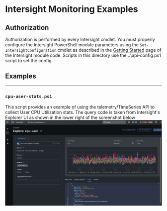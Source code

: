 # Intersight Monitoring Examples

## Authorization

Authorization is performed by every Intersight cmdlet. You must properly configure the Intersight PowerShell module parameters using the `Set-IntersightConfiguration` cmdlet as described in the [Getting Started](https://github.com/CiscoDevNet/intersight-powershell/blob/master/GettingStarted.md) page of the Intersight module code.  Scripts in this directory use the ..\api-config.ps1 script to set the config.

## Examples

---

### `cpu-user-stats.ps1`

This script provides an example of using the telemetry/TimeSeries API to collect User CPU Utilization stats.  The query code is taken from Intersight's Explorer UI as shown in the lower right of the screenshot below ![screenshot](images/cpu-user.png)
